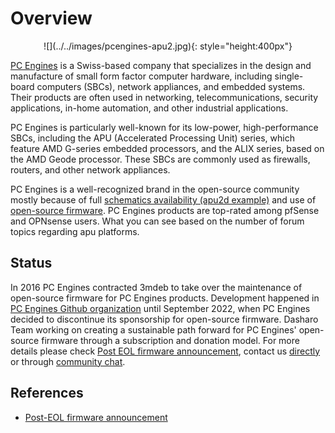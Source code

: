 # Overview

<center>
![](../../images/pcengines-apu2.jpg){: style="height:400px"}
</center>

[PC Engines](https://www.pcengines.ch/) is a Swiss-based company that
specializes in the design and manufacture of small form factor computer
hardware, including single-board computers (SBCs), network appliances, and
embedded systems. Their products are often used in networking,
telecommunications, security applications, in-home automation, and other
industrial applications.

PC Engines is particularly well-known for its low-power, high-performance SBCs,
including the APU (Accelerated Processing Unit) series, which feature AMD G-series
embedded processors, and the ALIX series, based on the AMD Geode processor.
These SBCs are commonly used as firewalls, routers, and other network
appliances.

PC Engines is a well-recognized brand in the open-source community mostly
because of full [schematics availability (apu2d
example)](https://www.pcengines.ch/schema/apu2d.pdf) and use of [open-source
firmware](https://pcengines.github.io/). PC Engines products are top-rated
among pfSense and OPNsense users. What you can see based on the number of forum
topics regarding apu platforms.

## Status

In 2016 PC Engines contracted 3mdeb to take over the maintenance of open-source
firmware for PC Engines products. Development happened in [PC Engines Github
organization](https://github.com/pcengines) until September 2022, when PC
Engines decided to discontinue its sponsorship for open-source firmware.
Dasharo Team working on creating a sustainable path forward for PC Engines'
open-source firmware through a subscription and donation model. For more
details please check [Post EOL firmware
announcement](post-eol-fw-announcement), contact us
[directly](mailto:contact@dasharo.com) or through [community
chat](https://matrix.to/#/#dasharo:matrix.org).

## References

* [Post-EOL firmware announcement](post-eol-fw-announcement)
